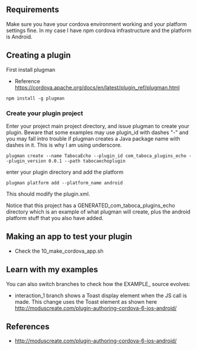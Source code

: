 ## Requirements

Make sure you have your cordova environment working and your platform settings fine. In my case I have npm cordova infrastructure and the platform is Android. 

## Creating a plugin 

First install plugman

* Reference https://cordova.apache.org/docs/en/latest/plugin_ref/plugman.html

```
npm install -g plugman
```

### Create your plugin project

Enter your project main project directory, and issue plugman to create your plugin. Beware that some examples may use plugin_id with dashes "-" and you may fall intro trouble if plugman creates a Java  package name with dashes in it. This is why I am using underscore.


```
plugman create --name TabocaEcho --plugin_id com_taboca_plugins_echo --plugin_version 0.0.1 --path tabocaechoplugin
```

enter your plugin directory and add the platform

```
plugman platform add --platform_name android
```

This should modify the plugin.xml.

Notice that this project has a GENERATED_com_taboca_plugins_echo directory which is an example of what plugman will create, plus the android platform stuff that you also have added. 


## Making an app to test your plugin 

* Check the 10_make_cordova_app.sh 

## Learn with my examples

You can also switch branches to check how the EXAMPLE_ source evolves: 

* interaction_1 branch shows a Toast display element when the JS call is made. This change uses the Toast element as shown here http://moduscreate.com/plugin-authoring-cordova-6-ios-android/ 

## References

* http://moduscreate.com/plugin-authoring-cordova-6-ios-android/ 

